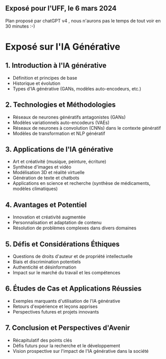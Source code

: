 
## Exposé pour l'UFF, le 6 mars 2024

Plan proposé par chatGPT v4 , nous n'aurons pas le temps de tout voir en 30 minutes :-)

# Exposé sur l'IA Générative

## 1. Introduction à l'IA générative
- Définition et principes de base
- Historique et évolution
- Types d'IA générative (GANs, modèles auto-encodeurs, etc.)

## 2. Technologies et Méthodologies
- Réseaux de neurones génératifs antagonistes (GANs)
- Modèles variationnels auto-encodeurs (VAEs)
- Réseaux de neurones à convolution (CNNs) dans le contexte génératif
- Modèles de transformation et NLP génératif

## 3. Applications de l'IA générative
- Art et créativité (musique, peinture, écriture)
- Synthèse d'images et vidéo
- Modélisation 3D et réalité virtuelle
- Génération de texte et chatbots
- Applications en science et recherche (synthèse de médicaments, modèles climatiques)

## 4. Avantages et Potentiel
- Innovation et créativité augmentée
- Personnalisation et adaptation de contenu
- Résolution de problèmes complexes dans divers domaines

## 5. Défis et Considérations Éthiques
- Questions de droits d'auteur et de propriété intellectuelle
- Biais et discrimination potentiels
- Authenticité et désinformation
- Impact sur le marché du travail et les compétences

## 6. Études de Cas et Applications Réussies
- Exemples marquants d'utilisation de l'IA générative
- Retours d'expérience et leçons apprises
- Perspectives futures et projets innovants

## 7. Conclusion et Perspectives d'Avenir
- Récapitulatif des points clés
- Défis futurs pour la recherche et le développement
- Vision prospective sur l'impact de l'IA générative dans la société

